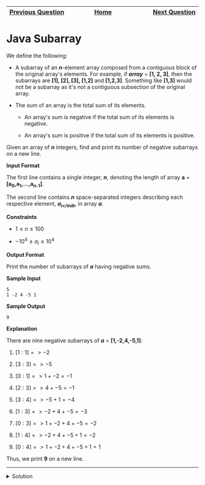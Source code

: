 | <img width=1000>[Previous Question](https://github.com/Kevin-Lago/java-hackerrank-solutions/tree/main/src/)</img> | <img width=1000>[Home](https://github.com/Kevin-Lago/java-hackerrank-solutions)</img> | <img width=1000>[Next Question](https://github.com/Kevin-Lago/java-hackerrank-solutions/tree/main/src/)</img> |
|:---|:---:|---:|

# Java Subarray

We define the following:

- A subarray of an ___n___-element array composed from a contiguous block of the original array's elements. For example, if ___array___ = __[1, 2, 3]__, then the subarrays are __[1], [2], [3], [1,2]__ and __[1,2,3]__. Something like __[1,3]__ would not be a subarray as it's not a contiguous subsection of the original array.

- The sum of an array is the total sum of its elements.

    - An array's sum is negative if the total sum of its elements is negative.
    
    - An array's sum is positive if the total sum of its elements is positive.
    
Given an array of ___n___ integers, find and print its number of negative subarrays on a new line.

__Input Format__

The first line contains a single integer, ___n___, denoting the length of array __a__ = __[a<sub>0</sub>,a<sub>1</sub>,...,a<sub>n-1</sub>]__.

The second line contains ___n___ space-separated integers describing each respective element, ___a<sub>i</sub___, in array ___a___.

__Constraints__

- $1 \le n \le 100$

- $-10^4 \le a_{i} \le 10^4$

__Output Format__

Print the number of subarrays of ___a___ having negative sums.

__Sample Input__

```
5
1 -2 4 -5 1
```

__Sample Output__

```
9
```

__Explanation__

There are nine negative subarrays of ___a___ = __[1,-2,4,-5,1]__:

1. $[1 : 1] => -2$

2. $[3 : 3] => -5$

3. $[0 : 1] => 1 + -2 = -1$

4. $[2 : 3] => 4 + -5 = -1$

5. $[3 : 4] => -5 + 1 = -4$

6. $[1 : 3] => -2 + 4 + -5 = -3$

7. $[0 : 3] => 1 + -2 + 4 + -5 = -2$

8. $[1 : 4] => -2 + 4 + -5 + 1 = -2$

9. $[0 : 4] => 1 + -2 + 4 + -5 + 1 = 1$

Thus, we print __9__ on a new line.

---

<details><summary>Solution</summary>
    
```java

```
</details>